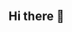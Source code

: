 ## Hi there 👋

<!--
**Leah123-d/Leah123-d** is a ✨ _special_ ✨ repository because its `README.md` (this file) appears on your GitHub profile.

Here are some ideas to get you started:

- 🔭 I’m currently working on ... final project
- 🌱 I’m currently learning ... vaniall javasript basics
- 👯 I’m looking to collaborate on ... opensource projects
- 🤔 I’m looking for help with ... React best practices
- 💬 Ask me about ... my synthesizer project
- 📫 How to reach me: ... linkedIn, email 
- 😄 Pronouns: ... she/her
- ⚡ Fun fact: ... A blue and fold mccaw was my child hood pet
-->

